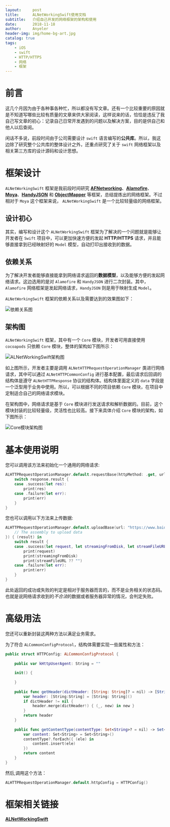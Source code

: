 ```yaml
---
layout:     post
title:      ALNetWorkingSwift使用文档
subtitle:   介绍自己开发的网络框架的架构和使用
date:       2018-11-18
author:     Anyeler
header-img: img/home-bg-art.jpg
catalog: true
tags:
    - iOS
    - swift
    - HTTP/HTTPS
    - 网络
    - 框架
---
```



# 前言
这几个月因为由于各种事各种忙，所以都没有写文章。还有一个比较重要的原因就是不知道写哪些比较有质量的文章来供大家阅读，这样说来的话，恰恰是违反了我自己写文章的初心：记录自己日常开发遇到的问题以及解决方案，目的是供自己和他人以后查阅。

闲话不多说，前段时间由于公司需要设计 `swift` 语言编写的**公共库**。所以，我这边除了研究整个公共库的整体设计之外，还重点研究了关于 `swift` 网络框架以及相关第三方库的设计源码和设计思想。


# 框架设计
`ALNetWorkingSwift` 框架是我前段时间研究 [**AFNetworking**](https://github.com/AFNetworking/AFNetworking)、[**Alamofire**](https://github.com/Alamofire/Alamofire)、[**Moya**](https://github.com/Moya/Moya)、[**HandyJSON**](https://github.com/alibaba/HandyJSON) 和 [**ObjectMapper**](https://github.com/tristanhimmelman/ObjectMapper) 等框架，总结提炼出的网络框架。不过相对于 `Moya` 这个框架来说， `ALNetWorkingSwift` 是一个比较轻量级的网络框架。

## 设计初心
其实，编写和设计这个 `ALNetWorkingSwift` 框架为了解决的一个问题就是能够让开发者在 `Swift` 项目中，可以更加快速方便的发起 **HTTP/HTTPS** 请求，并且能够直接拿到已经映射好的 `Model` 模型，自动打印出接收到的数据。

## 依赖关系
为了解决开发者能够直接能拿到网络请求返回的**数据模型**，以及能够方便的发起网络请求。这边选用的是对 `Alamofire` 和 `HandyJSON` 进行二次封装。其中， `Alamofire` 网络框架是发起网络请求，`HandyJSON` 则是用于映射生成 `Model`。

`ALNetWorkingSwift` 框架的依赖关系以及需要达到的效果图如下：

![依赖关系图](https://alpics-1251916310.file.myqcloud.com/article/2018-11-18-al_net_dependencies.jpg)

## 架构图
`ALNetWorkingSwift` 框架，其中有一个 `Core` 模块，开发者可用直接使用 `cocoapods` 只依赖 `Core` 模块，整体的架构如下图所示：

![ALNetWorkingSwift架构图](https://alpics-1251916310.file.myqcloud.com/article/2018-11-18-al_net_framework.jpg)

如上图所示，开发者主要是调用 `ALNetHTTPRequestOperationManager` 类进行网络请求，其中可以通过 `ALNetHTTPCommonConfig` 进行基本配置，最后请求后回调的结构体是遵守 `ALNetHTTPResponse` 协议的结构体。结构体里面定义的 `data` 字段是一个泛型用于业务中使用。所以，可以根据不同的项目依赖 `Core` 模块，在项目中定制适合自己的网络请求模块。

在架构图中，网络请求是基于 `Core` 模块进行发送请求和解析数据的。目前，这个模块封装的比较轻量级，灵活性也比较高。接下来具体介绍 `Core` 模块的架构，如下图所示：

![Core模块架构图](https://alpics-1251916310.file.myqcloud.com/article/2018-11-18-al_net_core.jpg)


# 基本使用说明
您可以调用该方法来初始化一个通用的网络请求:
```swift
ALHTTPRequestOperationManager.default.requestBase(httpMethod: .get, url: "https://www.baidu.com", urlEncoding: TURLEncoding.default, parameter: nil) { (response) in        
    switch response.result {
    case .success(let res):
        print(res)
    case .failure(let err):
        print(err)
    }
}
```

您也可以调用以下方法来上传数据:

```swift
ALHTTPRequestOperationManager.default.uploadBase(url: "https://www.baidu.com", multipartFormData: { (formData) in
    // The assembly to upload data
}) { (result) in
    switch result {
    case .success(let request, let streamingFromDisk, let streamFileURL):
        print(request)
        print(streamingFromDisk)
        print(streamFileURL ?? "")
    case .failure(let err):
        print(err)
    }
}
```

此处返回的成功或失败的判定是相对于服务器而言的，而不是业务相关的状态码。也就是说网络请求收到的*不合法*的数据或者服务器异常的情况，会判定失败。

# 高级用法
您还可以重新封装这两种方法以满足业务需求。

为了符合 `ALCommonConfigProtocol`，结构体需要实现一些属性和方法：

```swift
public struct HTTPConfig: ALCommonConfigProtocol {
    
    public var kHttpUserAgent: String = ""
    
    init() {
        
    }
    
    public func getHeader(dictHeader: [String: String]? = nil) -> [String: String] {
        var header: [String:String] = [String: String]()
        if dictHeader != nil {
            header.merge(dictHeader!) { (_, new) in new }
        }
        return header
    }
    
    public func getContentType(contentType: Set<String>? = nil) -> Set<String> {
        var content: Set<String> = Set<String>()
        contentType?.forEach({ (ele) in
            content.insert(ele)
        })
        return content
    }
}
```

然后,调用这个方法：

```swift
ALHTTPRequestOperationManager.default.httpConfig = HTTPConfig()
```

# 框架相关链接

[**ALNetWorkingSwift**](https://github.com/Anyeler/ALNetWorkingSwift)